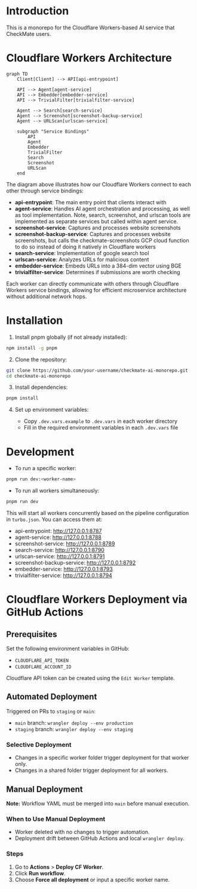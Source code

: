# Introduction

This is a monorepo for the Cloudflare Workers-based AI service that CheckMate users.

# Cloudflare Workers Architecture

```mermaid
graph TD
    Client[Client] --> API[api-entrypoint]

    API --> Agent[agent-service]
    API --> Embedder[embedder-service]
    API --> TrivialFilter[trivialfilter-service]

    Agent --> Search[search-service]
    Agent --> Screenshot[screenshot-backup-service]
    Agent --> URLScan[urlscan-service]

    subgraph "Service Bindings"
        API
        Agent
        Embedder
        TrivialFilter
        Search
        Screenshot
        URLScan
    end
```

The diagram above illustrates how our Cloudflare Workers connect to each other through service bindings:

- **api-entrypoint**: The main entry point that clients interact with
- **agent-service**: Handles AI agent orchestration and processing, as well as tool implementation. Note, search, screenshot, and urlscan tools are implemented as separate services but called within agent service.
- **screenshot-service**: Captures and processes website screenshots
- **screenshot-backup-service**: Captures and processes website screenshots, but calls the checkmate-screenshots GCP cloud function to do so instead of doing it natively in Cloudflare workers
- **search-service**: Implementation of google search tool
- **urlscan-service**: Analyzes URLs for malicious content
- **embedder-service**: Embeds URLs into a 384-dim vector using BGE
- **trivialfilter-service**: Determines if submissions are worth checking

Each worker can directly communicate with others through Cloudflare Workers service bindings, allowing for efficient microservice architecture without additional network hops.

# Installation

1. Install pnpm globally (if not already installed):

```bash
npm install -g pnpm
```

2. Clone the repository:

```bash
git clone https://github.com/your-username/checkmate-ai-monorepo.git
cd checkmate-ai-monorepo
```

3. Install dependencies:

```bash
pnpm install
```

4. Set up environment variables:

   - Copy `.dev.vars.example` to `.dev.vars` in each worker directory
   - Fill in the required environment variables in each `.dev.vars` file

# Development

- To run a specific worker:

```bash
pnpm run dev:<worker-name>
```

- To run all workers simultaneously:

```bash
pnpm run dev
```

This will start all workers concurrently based on the pipeline configuration in `turbo.json`. You can access them at:

- api-entrypoint: http://127.0.0.1:8787
- agent-service: http://127.0.0.1:8788
- screenshot-service: http://127.0.0.1:8789
- search-service: http://127.0.0.1:8790
- urlscan-service: http://127.0.0.1:8791
- screenshot-backup-service: http://127.0.0.1:8792
- embedder-service: http://127.0.0.1:8793
- trivialfilter-service: http://127.0.0.1:8794

# Cloudflare Workers Deployment via GitHub Actions

## Prerequisites

Set the following environment variables in GitHub:

- `CLOUDFLARE_API_TOKEN`
- `CLOUDFLARE_ACCOUNT_ID`

Cloudflare API token can be created using the `Edit Worker` template.

## Automated Deployment

Triggered on PRs to `staging` or `main`:

- `main` branch: `wrangler deploy --env production`
- `staging` branch: `wrangler deploy --env staging`

### Selective Deployment

- Changes in a specific worker folder trigger deployment for that worker only.
- Changes in a shared folder trigger deployment for all workers.

## Manual Deployment

**Note:** Workflow YAML must be merged into `main` before manual execution.

### When to Use Manual Deployment

- Worker deleted with no changes to trigger automation.
- Deployment drift between GitHub Actions and local `wrangler deploy`.

### Steps

1. Go to **Actions** > **Deploy CF Worker**.
2. Click **Run workflow**.
3. Choose **Force all deployment** or input a specific worker name.
